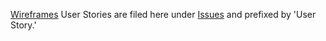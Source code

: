 [Wireframes](https://github.com/ddobson/cookbook-nook/blob/master/cookbook_nook.pdf)
User Stories are filed here under [Issues](https://github.com/ddobson/cookbook-nook/issues) and prefixed by 'User Story.'

